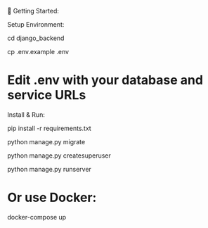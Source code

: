 🚀 Getting Started:

Setup Environment:


cd django_backend

cp .env.example .env

# Edit .env with your database and service URLs
Install & Run:


pip install -r requirements.txt

python manage.py migrate

python manage.py createsuperuser

python manage.py runserver


# Or use Docker:


docker-compose up
